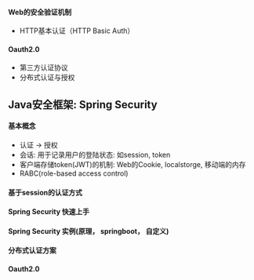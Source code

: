 
#### Web的安全验证机制
* HTTP基本认证（HTTP Basic Auth）

#### Oauth2.0
* 第三方认证协议
* 分布式认证与授权


## Java安全框架: Spring Security

#### 基本概念
* 认证 -> 授权
* 会话: 用于记录用户的登陆状态: 如session, token
* 客户端存储token(JWT)的机制: Web的Cookie, localstorge, 移动端的内存
* RABC(role-based access control)

#### 基于session的认证方式

#### Spring Security 快速上手

#### Spring Security 实例(原理， springboot， 自定义)

#### 分布式认证方案

#### Oauth2.0